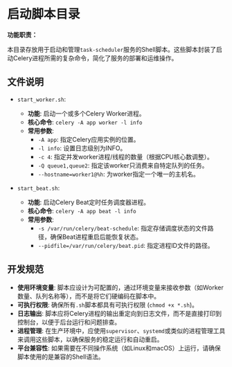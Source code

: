 # 启动脚本目录

**功能职责：**

本目录存放用于启动和管理`task-scheduler`服务的Shell脚本。这些脚本封装了启动Celery进程所需的复杂命令，简化了服务的部署和运维操作。

## 文件说明

- `start_worker.sh`: 
  - **功能**: 启动一个或多个Celery Worker进程。
  - **核心命令**: `celery -A app worker -l info`
  - **常用参数**:
    - `-A app`: 指定Celery应用实例的位置。
    - `-l info`: 设置日志级别为INFO。
    - `-c 4`: 指定并发worker进程/线程的数量（根据CPU核心数调整）。
    - `-Q queue1,queue2`: 指定该worker只消费来自特定队列的任务。
    - `--hostname=worker1@%h`: 为worker指定一个唯一的主机名。

- `start_beat.sh`:
  - **功能**: 启动Celery Beat定时任务调度器进程。
  - **核心命令**: `celery -A app beat -l info`
  - **常用参数**:
    - `-s /var/run/celery/beat-schedule`: 指定存储调度状态的文件路径，确保Beat进程重启后能恢复状态。
    - `--pidfile=/var/run/celery/beat.pid`: 指定进程ID文件的路径。

## 开发规范

- **使用环境变量**: 脚本应设计为可配置的，通过环境变量来接收参数（如Worker数量、队列名称等），而不是将它们硬编码在脚本中。
- **可执行权限**: 确保所有`.sh`脚本都具有可执行权限 (`chmod +x *.sh`)。
- **日志输出**: 脚本应将Celery进程的输出重定向到日志文件，而不是直接打印到控制台，以便于后台运行和问题排查。
- **进程管理**: 在生产环境中，应使用`supervisor`、`systemd`或类似的进程管理工具来调用这些脚本，以确保服务的稳定运行和自动重启。
- **平台兼容性**: 如果需要在不同操作系统（如Linux和macOS）上运行，请确保脚本使用的是兼容的Shell语法。